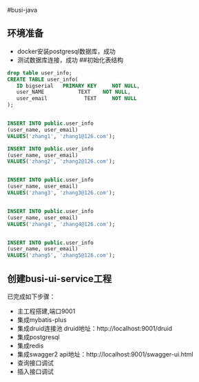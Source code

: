 #busi-java
## 环境准备
* docker安装postgresql数据库，成功
* 测试数据库连接，成功
##初始化表结构
```sql
drop table user_info;
CREATE TABLE user_info(
   ID bigserial   PRIMARY KEY     NOT NULL,
   user_NAME           TEXT    NOT NULL,
   user_email            TEXT     NOT NULL
);


INSERT INTO public.user_info
(user_name, user_email)
VALUES('zhang1', 'zhang1@126.com');

INSERT INTO public.user_info
(user_name, user_email)
VALUES('zhang2', 'zhang2@126.com');


INSERT INTO public.user_info
(user_name, user_email)
VALUES('zhang3', 'zhang3@126.com');


INSERT INTO public.user_info
(user_name, user_email)
VALUES('zhang4', 'zhang4@126.com');


INSERT INTO public.user_info
(user_name, user_email)
VALUES('zhang5', 'zhang5@126.com');

```
## 创建busi-ui-service工程
已完成如下步骤：
* 主工程搭建,端口9001
* 集成mybatis-plus
* 集成druid连接池
   druid地址：http://localhost:9001/druid
* 集成postgresql
* 集成redis
* 集成swagger2
  api地址：http://localhost:9001/swagger-ui.html
* 查询接口调试
* 插入接口调试